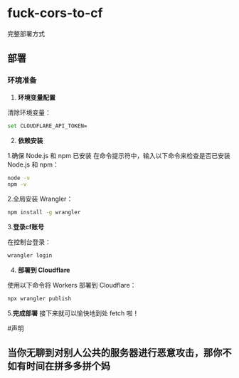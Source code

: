 # fuck-cors-to-cf
完整部署方式

## 部署

### 环境准备

1. **环境变量配置**

  清除环境变量：
  
  ```bash
  set CLOUDFLARE_API_TOKEN=
  ```

2. **依赖安装**

  1.确保 Node.js 和 npm 已安装
在命令提示符中，输入以下命令来检查是否已安装 Node.js 和 npm：

  ```bash
  node -v
  npm -v
  ```

  2.全局安装 Wrangler：
  
  ```bash
  npm install -g wrangler
  ```

3.**登录cf账号**

在控制台登录：

  ```bash
  wrangler login
  ```

4. **部署到 Cloudflare**

使用以下命令将 Workers 部署到 Cloudflare：

  ```bash
  npx wrangler publish
  ```

5.**完成部署**
接下来就可以愉快地到处 fetch 啦！

#声明

## 当你无聊到对别人公共的服务器进行恶意攻击，那你不如有时间在拼多多拼个妈
